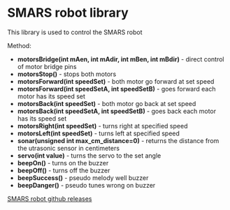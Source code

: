 # SMARS robot library

This library is used to control the SMARS robot

Method:
- **motorsBridge(int mAen, int mAdir, int mBen, int mBdir)** - direct control of motor bridge pins
- **motorsStop()** - stops both motors 
- **motorsForward(int speedSet)** - both motor go forward at set speed
- **motorsForward(int speedSetA, int speedSetB)** - goes forward each motor has its speed set
- **motorsBack(int speedSet)** - both motor go back at set speed
- **motorsBack(int speedSetA, int speedSetB)** - goes back each motor has its speed set
- **motorsRight(int speedSet)** - turns right at specified speed
- **motorsLeft(int speedSet)** - turns left at specified speed
- **sonar(unsigned int max_cm_distance=0)** - returns the distance from the utrasonic sensor in centimeters
- **servo(int value)** - turns the servo to the set angle
- **beepOn()** - turns on the buzzer
- **beepOff()** - turns off the buzzer
- **beepSuccess()** - pseudo melody well buzzer
- **beepDanger()** - pseudo tunes wrong on buzzer

[SMARS robot github releases](https://github.com/jerabina/SMARS/releases)
